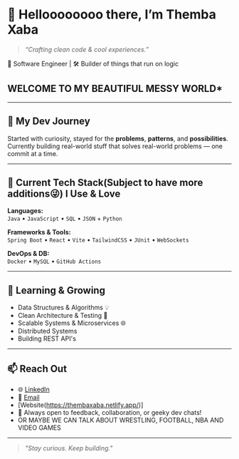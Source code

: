 # 👋 Helloooooooo there, I’m Themba Xaba

> *“Crafting clean code & cool experiences.”*

🚀 Software Engineer | 🛠 Builder of things that run on logic

## WELCOME TO MY BEAUTIFUL MESSY WORLD*

---

## 🧭 My Dev Journey
Started with curiosity, stayed for the **problems**, **patterns**, and **possibilities**.  
Currently building real-world stuff that solves real-world problems — one commit at a time.

---

## 🔨 Current Tech Stack(Subject to have more additions😜) I Use & Love

**Languages:**  
`Java` • `JavaScript` • `SQL` • `JSON` + `Python`

**Frameworks & Tools:**  
`Spring Boot` • `React` • `Vite` • `TailwindCSS` • `JUnit` • `WebSockets`

**DevOps & DB:**  
`Docker` • `MySQL` • `GitHub Actions`

---

## 🌱 Learning & Growing
- Data Structures & Algorithms 💡  
- Clean Architecture & Testing 🧪  
- Scalable Systems & Microservices 🌐
- Distributed Systems
- Building REST API's

---

## 📫 Reach Out

- 🌐 [LinkedIn](https://www.linkedin.com/in/themba-xaba-3740a9261/)
- 📧 [Email](thembaxaba157@gmail.com)
- [Website(https://thembaxaba.netlify.app/)]
- 🧪 Always open to feedback, collaboration, or geeky dev chats!
- OR MAYBE WE CAN TALK ABOUT WRESTLING, FOOTBALL, NBA AND VIDEO GAMES
---

> *"Stay curious. Keep building."*
